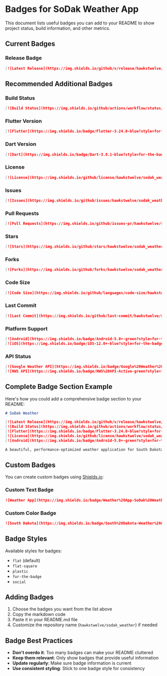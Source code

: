 # Badges for SoDak Weather App

This document lists useful badges you can add to your README to show project status, build information, and other metrics.

## Current Badges

### Release Badge
```markdown
[![Latest Release](https://img.shields.io/github/v/release/hawkstwelve/sodak_weather?label=Latest%20Release&style=for-the-badge)](https://github.com/hawkstwelve/sodak_weather/releases/latest)
```

## Recommended Additional Badges

### Build Status
```markdown
[![Build Status](https://img.shields.io/github/actions/workflow/status/hawkstwelve/sodak_weather/release.yml?label=Build&style=for-the-badge)](https://github.com/hawkstwelve/sodak_weather/actions)
```

### Flutter Version
```markdown
[![Flutter](https://img.shields.io/badge/Flutter-3.24.0-blue?style=for-the-badge&logo=flutter)](https://flutter.dev)
```

### Dart Version
```markdown
[![Dart](https://img.shields.io/badge/Dart-3.8.1-blue?style=for-the-badge&logo=dart)](https://dart.dev)
```

### License
```markdown
[![License](https://img.shields.io/github/license/hawkstwelve/sodak_weather?style=for-the-badge)](LICENSE)
```

### Issues
```markdown
[![Issues](https://img.shields.io/github/issues/hawkstwelve/sodak_weather?style=for-the-badge)](https://github.com/hawkstwelve/sodak_weather/issues)
```

### Pull Requests
```markdown
[![Pull Requests](https://img.shields.io/github/issues-pr/hawkstwelve/sodak_weather?style=for-the-badge)](https://github.com/hawkstwelve/sodak_weather/pulls)
```

### Stars
```markdown
[![Stars](https://img.shields.io/github/stars/hawkstwelve/sodak_weather?style=for-the-badge)](https://github.com/hawkstwelve/sodak_weather/stargazers)
```

### Forks
```markdown
[![Forks](https://img.shields.io/github/forks/hawkstwelve/sodak_weather?style=for-the-badge)](https://github.com/hawkstwelve/sodak_weather/network/members)
```

### Code Size
```markdown
[![Code Size](https://img.shields.io/github/languages/code-size/hawkstwelve/sodak_weather?style=for-the-badge)](https://github.com/hawkstwelve/sodak_weather)
```

### Last Commit
```markdown
[![Last Commit](https://img.shields.io/github/last-commit/hawkstwelve/sodak_weather?style=for-the-badge)](https://github.com/hawkstwelve/sodak_weather/commits/main)
```

### Platform Support
```markdown
[![Android](https://img.shields.io/badge/Android-5.0+-green?style=for-the-badge&logo=android)](https://www.android.com)
[![iOS](https://img.shields.io/badge/iOS-12.0+-blue?style=for-the-badge&logo=apple)](https://www.apple.com/ios/)
```

### API Status
```markdown
[![Google Weather API](https://img.shields.io/badge/Google%20Weather%20API-Active-green?style=for-the-badge)](https://developers.google.com/weather)
[![NWS API](https://img.shields.io/badge/NWS%20API-Active-green?style=for-the-badge)](https://www.weather.gov/documentation/services-web-api)
```

## Complete Badge Section Example

Here's how you could add a comprehensive badge section to your README:

```markdown
# SoDak Weather

[![Latest Release](https://img.shields.io/github/v/release/hawkstwelve/sodak_weather?label=Latest%20Release&style=for-the-badge)](https://github.com/hawkstwelve/sodak_weather/releases/latest)
[![Build Status](https://img.shields.io/github/actions/workflow/status/hawkstwelve/sodak_weather/release.yml?label=Build&style=for-the-badge)](https://github.com/hawkstwelve/sodak_weather/actions)
[![Flutter](https://img.shields.io/badge/Flutter-3.24.0-blue?style=for-the-badge&logo=flutter)](https://flutter.dev)
[![License](https://img.shields.io/github/license/hawkstwelve/sodak_weather?style=for-the-badge)](LICENSE)
[![Android](https://img.shields.io/badge/Android-5.0+-green?style=for-the-badge&logo=android)](https://www.android.com)

A beautiful, performance-optimized weather application for South Dakota built with Flutter...
```

## Custom Badges

You can create custom badges using [Shields.io](https://shields.io/):

### Custom Text Badge
```markdown
![Weather App](https://img.shields.io/badge/Weather%20App-SoDak%20Weather-blue?style=for-the-badge)
```

### Custom Color Badge
```markdown
![South Dakota](https://img.shields.io/badge/South%20Dakota-Weather%20App-red?style=for-the-badge)
```

## Badge Styles

Available styles for badges:
- `flat` (default)
- `flat-square`
- `plastic`
- `for-the-badge`
- `social`

## Adding Badges

1. Choose the badges you want from the list above
2. Copy the markdown code
3. Paste it in your README.md file
4. Customize the repository name (`hawkstwelve/sodak_weather`) if needed

## Badge Best Practices

- **Don't overdo it**: Too many badges can make your README cluttered
- **Keep them relevant**: Only show badges that provide useful information
- **Update regularly**: Make sure badge information is current
- **Use consistent styling**: Stick to one badge style for consistency 